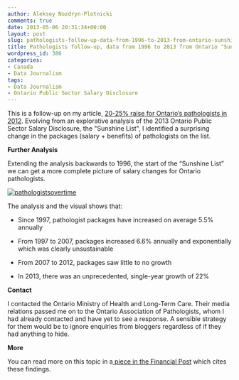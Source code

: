 ```yaml
---
author: Aleksey Nozdryn-Plotnicki
comments: true
date: 2013-05-06 20:31:34+00:00
layout: post
slug: pathologists-follow-up-data-from-1996-to-2013-from-ontario-sunshine-list
title: Pathologists follow-up, data from 1996 to 2013 from Ontario "Sunshine List"
wordpress_id: 386
categories:
- Canada
- Data Journalism
tags:
- Data Journalism
- Ontario Public Sector Salary Disclosure
---
```


This is a follow-up on my article, [20-25% raise for Ontario’s pathologists in 2012](http://alekseynp.github.io/20-25-raise-for-ontarios-pathologists-in-201-shows-sunshine-list/). Evolving from an explorative analysis of the 2013 Ontario Public Sector Salary Disclosure, the "Sunshine List", I identified a surprising change in the packages (salary + benefits) of pathologists on the list.

**Further Analysis**

Extending the analysis backwards to 1996, the start of the “Sunshine List” we can get a more complete picture of salary changes for Ontario pathologists.

[![pathologistsovertime](http://alekseynp.github.io/wp-content/uploads/2013/05/pathologistsovertime.png)](http://alekseynp.github.io/wp-content/uploads/2013/05/pathologistsovertime.png)

The analysis and the visual shows that:



	
  * Since 1997, pathologist packages have increased on average 5.5% annually

	
  * From 1997 to 2007, packages increased 6.6% annually and exponentially which was clearly unsustainable

	
  * From 2007 to 2012, packages saw little to no growth

	
  * In 2013, there was an unprecedented, single-year growth of 22%


**Contact**

I contacted the Ontario Ministry of Health and Long-Term Care. Their media relations passed me on to the Ontario Association of Pathologists, whom I had already contacted and have yet to see a response. A sensible strategy for them would be to ignore enquiries from bloggers regardless of if they had anything to hide.

**More**

You can read more on this topic in a[ piece in the Financial Post](http://opinion.financialpost.com/2013/07/08/terence-corcoran-the-sunshine-race-to-the-top/) which cites these findings.
